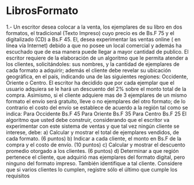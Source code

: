 # LibrosFormato
 1.- Un escritor desea colocar a la venta, los ejemplares de su libro en dos formatos, el tradicional (Texto Impreso)   cuyo precio es de Bs.F 75 y el digitalizado (CD) a Bs.F 45. El, desea experimentar las ventas online ( en línea   vía Internet) debido a que no posee un local comercial y además ha escuchado que de esa manera puede llegar a   mayor cantidad de publico.   El escritor requiere de la elaboración de un algoritmo que le permita atender a los clientes, solicitándoles:   sus nombres, y la cantidad de ejemplares de cada formato a adquirir; además el cliente debe revelar su   ubicación geográfica, en el país, indicando una de las siguientes regiones: Occidente, Oriente o Centro.  El escritor ha decidido que por cada ejemplar que el usuario adquiera se le hará un descuento del 2%   sobre el monto total de la compra. Asimismo, si el cliente adquiere mas de 3 ejemplares de un mismo formato   el envío será gratuito, lleve o no ejemplares del otro formato; de lo contrario el costo del envío se establece de   acuerdo a la región tal como se indica:  Para Occidente  Bs.F 45  Para Oriente  Bs.F 35  Para Centro  Bs.F 25  El algoritmo que usted debe construir, considerando que el escritor va experimentar con este sistema de   ventas y que tal vez ningún cliente se interese, debe:  a) Calcular y mostrar el total de ejemplares vendidos, de cada formato.  (6 puntos)  b) Indicar a cada cliente, el monto en Bs.F de la compra y el costo de envío. (10 puntos)  c) Calcular y mostrar el descuento promedio otorgado a los clientes.  (6 puntos)  d) Determinar a que región pertenece el cliente, que adquirió mas ejemplares del formato digital, pero   ninguno del formato impreso. También identifique a tal cliente.  Considere que si varios clientes lo cumplen, registre sólo el último que   cumple los  requisitos
